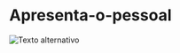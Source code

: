 # Apresenta-o-pessoal
![Texto alternativo](https://www.circovoador.com.br/evento/20240302-baco-exu-do-blues)
